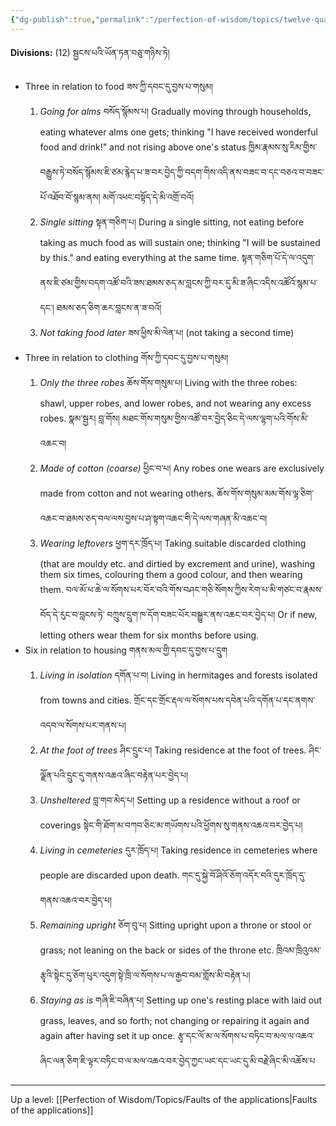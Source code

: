 ```yaml
---
{"dg-publish":true,"permalink":"/perfection-of-wisdom/topics/twelve-qualities-of-training/"}
---
```


**Divisions:** (12) སྦྱངས་པའི་ཡོན་ཏན་བཅུ་གཉིས་ཏེ། 
- Three in relation to food ཟས་ཀྱི་དབང་དུ་བྱས་པ་གསུམ།
	1. *Going for alms* བསོད་སྙོམས་པ།
	   Gradually moving through households, eating whatever alms one gets; thinking "I have received wonderful food and drink!" and not rising above one's status
	   ཁྱིམ་རྣམས་སུ་རིམ་གྱིས་བརྒྱུས་ཏེ་བསོད་སྙོམས་ཇི་ཙམ་རྙེད་པ་ཟ་བར་བྱེད་ཀྱི་བདག་གིས་འདི་ནས་བཟང་བ་དང་བཅའ་བ་བཟང་པོ་འཐོབ་བོ་སྙམ་ནས། མགོ་འཕང་བསྟོད་དེ་མི་འགྲོ་བའོ།
	2. *Single sitting* སྟན་གཅིག་པ།
	   During a single sitting, not eating before taking as much food as will sustain one; thinking "I will be sustained by this." and eating everything at the same time.
	   སྟན་གཅིག་པོ་དེ་ལ་འདུག་ནས་ཇི་ཙམ་གྱིས་བདག་འཚོ་བའི་ཟས་ཐམས་ཅད་མ་བླངས་ཀྱི་བར་དུ་མི་ཟ་ཞིང་འདིས་འཚོའོ་སྙམ་པ་དང་། 
	   ཐམས་ཅད་ཅིག་ཆར་བླངས་ན་ཟ་བའོ།
	3. *Not taking food later* ཟས་ཕྱིས་མི་ལེན་པ། (not taking a second time)
- Three in relation to clothing གོས་ཀྱི་དབང་དུ་བྱས་པ་གསུམ།
	1. *Only the three robes* ཆོས་གོས་གསུམ་པ།
	   Living with the three robes: shawl, upper robes, and lower robes, and not wearing any excess robes.
	   སྣམ་སྦྱར། བླ་གོས། མཐང་གོས་གསུམ་གྱིས་འཚོ་བར་བྱེད་ཅིང་དེ་ལས་ལྷག་པའི་གོས་མི་འཆང་བ།
	2. *Made of cotton (coarse)* ཕྱིང་བ་པ།
	   Any robes one wears are exclusively made from cotton and not wearing others.
	   ཆོས་གོས་གསུམ་མམ་གོས་ལྷ་ཅིག་འཆང་བ་ཐམས་ཅད་བལ་ལས་བྱས་པ་ཤ་སྟག་འཆང་གི་དེ་ལས་གཞན་མི་འཆང་བ།
	3. *Wearing leftovers* ཕྱག་དར་ཁྲོད་པ།
	   Taking suitable discarded clothing (that are mouldy etc. and dirtied by excrement and urine), washing them six times, colouring them a good colour, and then wearing them.
	   བལ་མོ་པ་ཆེ་ལ་སོགས་པར་བོར་བའི་གོས་བཤང་གཅི་སོགས་ཀྱིས་རེག་པ་མི་གཙང་བ་རྣམས་བོད་དེ་རུང་བ་བླངས་ཏེ་
	   བཀྲུས་དྲུག་ཁ་དོག་བཟང་པོར་བསྒྱུར་ནས་འཆང་བར་བྱེད་པ།
	   Or if new, letting others wear them for six months before using.
- Six in relation to housing གནས་མལ་གྱི་དབང་དུ་བྱས་པ་དྲུག
	1. *Living in isolation* དགོན་པ་བ།
	   Living in hermitages and forests isolated from towns and cities.
	   གྲོང་དང་གྲོང་རྡལ་ལ་སོགས་པས་དབེན་པའི་དགོན་པ་དང་ནགས་འདབ་ལ་སོགས་པར་གནས་པ།
	2. *At the foot of trees* ཤིང་དྲུང་པ།
	   Taking residence at the foot of trees.
	   ཤིང་ལྗོན་པའི་དྲུང་དུ་གནས་འཆའ་ཞིང་བརྟེན་པར་བྱེད་པ།
	3. *Unsheltered* བླ་གབ་མེད་པ།
	   Setting up a residence without a roof or coverings
	   སྟེང་གི་ཐོག་མ་བཀབ་ཅིང་མ་གཡོགས་པའི་ཕྱོགས་སུ་གནས་འཆའ་བར་བྱེད་པ།
	4. *Living in cemeteries* དུར་ཁྲོད་པ།
	   Taking residence in cemeteries where people are discarded upon death.
	   གང་དུ་སྐྱེ་བོ་ཤིའོ་ཅོག་འདོར་བའི་དུར་ཁྲོད་དུ་གནས་འཆའ་བར་བྱེད་པ།
	5. *Remaining upright* ཅོག་བུ་པ།
	   Sitting upright upon a throne or stool or grass; not leaning on the back or sides of the throne etc.
	   ཁྲིའམ་ཁྲིའུའམ་རྩྭའི་སྟེང་དུ་ཅོག་པུར་འདུག་སྟེ་ཁྲི་ལ་སོགས་པ་ལ་རྒྱབ་བམ་གློས་མི་བརྟེན་པ།
	6. *Staying as is*  གཞི་ཇི་བཞིན་པ།
	   Setting up one's resting place with laid out grass, leaves, and so forth; not changing or repairing it again and again after having set it up once.
	   རྩྭ་དང་ལོ་མ་ལ་སོགས་པ་བཏིང་བ་མལ་ལ་འཆའ་ཞིང་ལན་ཅིག་ཇི་ལྟར་བཏིང་བ་ལ་མལ་འཆའ་བར་བྱེད་ཀྱང་ཡང་དང་ཡང་དུ་མི་བརྗེ་ཞིང་མི་འཆོས་པ





---
Up a level: [[Perfection of Wisdom/Topics/Faults of the applications\|Faults of the applications]]